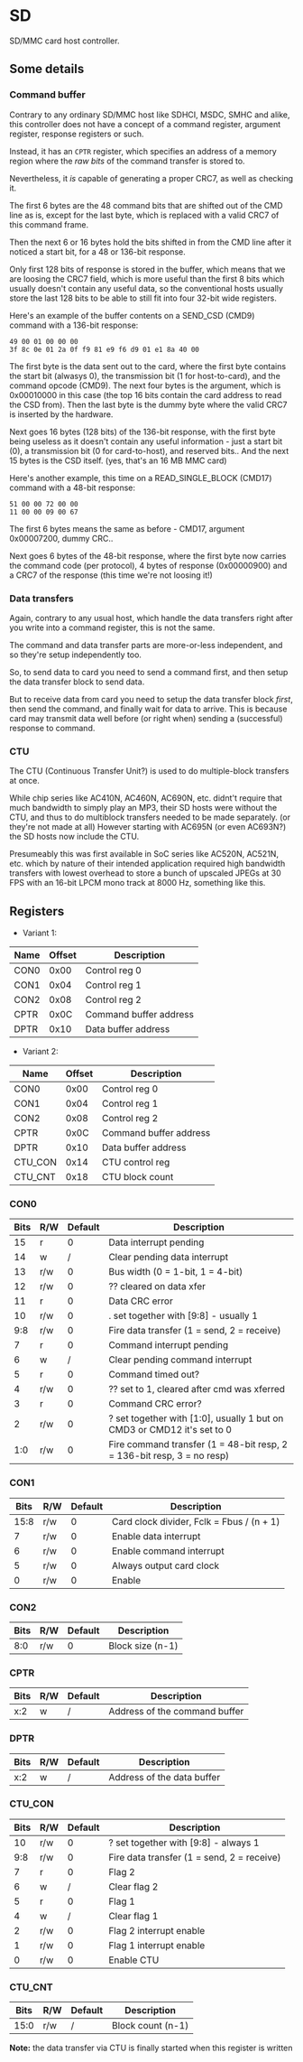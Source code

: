 # SD

SD/MMC card host controller.

## Some details

### Command buffer

Contrary to any ordinary SD/MMC host like SDHCI, MSDC, SMHC and alike, this controller does not
have a concept of a command register, argument register, response registers or such.

Instead, it has an `CPTR` register, which specifies an address of a memory region where the *raw bits*
of the command transfer is stored to.

Nevertheless, it *is* capable of generating a proper CRC7, as well as checking it.

The first 6 bytes are the 48 command bits that are shifted out of the CMD line as is,
except for the last byte, which is replaced with a valid CRC7 of this command frame.

Then the next 6 or 16 bytes hold the bits shifted in from the CMD line after it noticed a start bit,
for a 48 or 136-bit response.

Only first 128 bits of response is stored in the buffer, which means that we are loosing the CRC7 field, which is more useful than the first 8 bits which
usually doesn't contain any useful data, so the conventional hosts usually store the last 128 bits to be able to still fit into four 32-bit wide registers.

Here's an example of the buffer contents on a SEND_CSD (CMD9) command with a 136-bit response:
```
49 00 01 00 00 00
3f 8c 0e 01 2a 0f f9 81 e9 f6 d9 01 e1 8a 40 00
```

The first byte is the data sent out to the card, where the first byte contains the start bit (alwasys 0), the transmission bit (1 for host-to-card), and the command opcode (CMD9).
The next four bytes is the argument, which is 0x00010000 in this case (the top 16 bits contain the card address to read the CSD from).
Then the last byte is the dummy byte where the valid CRC7 is inserted by the hardware.

Next goes 16 bytes (128 bits) of the 136-bit response, with the first byte being useless as it doesn't contain any useful information - just a start bit (0),
a transmission bit (0 for card-to-host), and reserved bits.. And the next 15 bytes is the CSD itself. (yes, that's an 16 MB MMC card)

Here's another example, this time on a READ_SINGLE_BLOCK (CMD17) command with a 48-bit response:
```
51 00 00 72 00 00
11 00 00 09 00 67
```

The first 6 bytes means the same as before - CMD17, argument 0x00007200, dummy CRC..

Next goes 6 bytes of the 48-bit response, where the first byte now carries the command code (per protocol),
4 bytes of response (0x00000900) and a CRC7 of the response (this time we're not loosing it!)

### Data transfers

Again, contrary to any usual host, which handle the data transfers right after you write into a command register,
this is not the same.

The command and data transfer parts are more-or-less independent, and so they're setup independently too.

So, to send data to card you need to send a command first, and then setup the data transfer block to send data.

But to receive data from card you need to setup the data transfer block *first*, then send the command, and finally wait for data to arrive.
This is because card may transmit data well before (or right when) sending a (successful) response to command.

### CTU

The CTU (Continuous Transfer Unit?) is used to do multiple-block transfers at once.

While chip series like AC410N, AC460N, AC690N, etc. didnt't require that much bandwidth to simply play an MP3,
their SD hosts were without the CTU, and thus to do multiblock transfers needed to be made separately. (or they're not made at all)
However starting with AC695N (or even AC693N?) the SD hosts now include the CTU.

Presumeably this was first available in SoC series like AC520N, AC521N, etc.
which by nature of their intended application required high bandwidth transfers with lowest overhead
to store a bunch of upscaled JPEGs at 30 FPS with an 16-bit LPCM mono track at 8000 Hz, something like this.

## Registers

- Variant 1:

| Name     | Offset | Description                   |
|----------|--------|-------------------------------|
| CON0     | 0x00   | Control reg 0                 |
| CON1     | 0x04   | Control reg 1                 |
| CON2     | 0x08   | Control reg 2                 |
| CPTR     | 0x0C   | Command buffer address        |
| DPTR     | 0x10   | Data buffer address           |

- Variant 2:

| Name     | Offset | Description                   |
|----------|--------|-------------------------------|
| CON0     | 0x00   | Control reg 0                 |
| CON1     | 0x04   | Control reg 1                 |
| CON2     | 0x08   | Control reg 2                 |
| CPTR     | 0x0C   | Command buffer address        |
| DPTR     | 0x10   | Data buffer address           |
| CTU_CON  | 0x14   | CTU control reg               |
| CTU_CNT  | 0x18   | CTU block count               |

### CON0

| Bits  | R/W | Default | Description                                          |
|-------|-----|---------|------------------------------------------------------|
| 15    | r   | 0       | Data interrupt pending                               |
| 14    | w   | /       | Clear pending data interrupt                         |
| 13    | r/w | 0       | Bus width (0 = 1-bit, 1 = 4-bit)                     |
| 12    | r/w | 0       | ?? cleared on data xfer                              |
| 11    | r   | 0       | Data CRC error                                       |
| 10    | r/w | 0       | . set together with [9:8] - usually 1                |
| 9:8   | r/w | 0       | Fire data transfer (1 = send, 2 = receive)           |
| 7     | r   | 0       | Command interrupt pending                            |
| 6     | w   | /       | Clear pending command interrupt                      |
| 5     | r   | 0       | Command timed out?                                   |
| 4     | r/w | 0       | ?? set to 1, cleared after cmd was xferred           |
| 3     | r   | 0       | Command CRC error?                                   |
| 2     | r/w | 0       | ? set together with [1:0], usually 1 but on CMD3 or CMD12 it's set to 0 |
| 1:0   | r/w | 0       | Fire command transfer (1 = 48-bit resp, 2 = 136-bit resp, 3 = no resp) |

### CON1

| Bits  | R/W | Default | Description                                          |
|-------|-----|---------|------------------------------------------------------|
| 15:8  | r/w | 0       | Card clock divider, Fclk = Fbus / (n + 1)            |
| 7     | r/w | 0       | Enable data interrupt                                |
| 6     | r/w | 0       | Enable command interrupt                             |
| 5     | r/w | 0       | Always output card clock                             |
| 0     | r/w | 0       | Enable                                               |

### CON2

| Bits  | R/W | Default | Description                                          |
|-------|-----|---------|------------------------------------------------------|
| 8:0   | r/w | 0       | Block size (n-1)                                     |

### CPTR

| Bits  | R/W | Default | Description                                          |
|-------|-----|---------|------------------------------------------------------|
| x:2   | w   | /       | Address of the command buffer                        |

### DPTR

| Bits  | R/W | Default | Description                                          |
|-------|-----|---------|------------------------------------------------------|
| x:2   | w   | /       | Address of the data buffer                           |

### CTU_CON

| Bits  | R/W | Default | Description                                          |
|-------|-----|---------|------------------------------------------------------|
| 10    | r/w | 0       | ? set together with [9:8] - always 1                 |
| 9:8   | r/w | 0       | Fire data transfer (1 = send, 2 = receive)           |
| 7     | r   | 0       | Flag 2                                               |
| 6     | w   | /       | Clear flag 2                                         |
| 5     | r   | 0       | Flag 1                                               |
| 4     | w   | /       | Clear flag 1                                         |
| 2     | r/w | 0       | Flag 2 interrupt enable                              |
| 1     | r/w | 0       | Flag 1 interrupt enable                              |
| 0     | r/w | 0       | Enable CTU                                           |

### CTU_CNT

| Bits  | R/W | Default | Description                                          |
|-------|-----|---------|------------------------------------------------------|
| 15:0  | r/w | /       | Block count (n-1)                                    |

**Note:** the data transfer via CTU is finally started when this register is written
